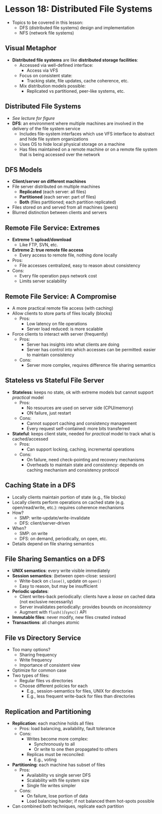 # Lesson 18: Distributed File Systems

- Topics to be covered in this lesson:
  - DFS (distributed file systems) design and implementation
  - NFS (network file systems)

## Visual Metaphor

- **Distributed file systems** are like **distributed storage facilities**:
  - Accessed via well-defined interface:
    - Access via VFS
  - Focus on consistent state:
    - Tracking state, file updates, cache coherence, etc.
  - Mix distribution models possible:
    - Replicated vs partitioned, peer-like systems, etc.

## Distributed File Systems

- _See lecture for figure_
- **DFS**: an environment where multiple machines are involved in the delivery of the file system service
  - Includes file-system interfaces which use VFS interface to abstract and hide file system organizations
  - Uses OS to hide local physical storage on a machine
  - Has files maintained on a remote machine or on a remote file system that is being accessed over the network

## DFS Models

- **Client/server on different machines**
- File server distributed on multiple machines
  - **Replicated** (each server: all files)
  - **Partitioned** (each server: part of files)
  - **Both** (files partitioned; each partition replicated)
- Files stored on and served from all machines (peers)
- Blurred distinction between clients and servers

## Remote File Service: Extremes

- **Extreme 1: upload/download**
  - Like FTP, SVN, etc.
- **Extreme 2: true remote file access**
  - Every access to remote file, nothing done locally
- Pros:
  - File accesses centralized, easy to reason about consistency
- Cons:
  - Every file operation pays network cost
  - Limits server scalability

## Remote File Service: A Compromise

- A more practical remote file access (with caching)
- Allow clients to store parts of files locally (blocks)
  - Pros:
    - Low latency on file operations
    - Server load reduced: is more scalable
- Force clients to interact with server (frequently)
  - Pros:
    - Server has insights into what clients are doing
    - Server has control into which accesses can be permitted: easier to maintain consistency
  - Cons:
    - Server more complex, requires difference file sharing semantics

## Stateless vs Stateful File Server

- **Stateless**: keeps no state, ok with extreme models but cannot support _practical_ model
  - Pros:
    - No resources are used on server side (CPU/memory)
    - ON failure, just restart
  - Cons:
    - Cannot support caching and consistency management
    - Every request self-contained: more bits transferred
- **Stateful**: keeps client state, needed for _practical_ model to track what is cached/accessed
  - Pros:
    - Can support locking, caching, incremental operations
  - Cons:
    - On failure, need check-pointing and recovery mechanisms
    - Overheads to maintain state and consistency: depends on caching mechanism and consistency protocol

## Caching State in a DFS

- Locally clients maintain portion of state (e.g., file blocks)
- Locally clients perform operations on cached state (e.g. open/read/write, etc.): requires coherence mechanisms
- How?
  - SMP: write-update/write-invalidate
  - DFS: client/server-driven
- When?
  - SMP: on write
  - DFS: on demand, periodically, on open, etc.
- Details depend on file sharing semantics

## File Sharing Semantics on a DFS

- **UNIX semantics**: every write visible immediately
- **Session semantics**: (between open-close: session)
  - Write-back on `close()`, update on `open()`
  - Easy to reason, but may be insufficient
- **Periodic updates**:
  - Client writes-back periodically: clients have a _lease_ on cached data (not exclusive necessarily)
  - Server invalidates periodically: provides bounds on _inconsistency_
  - Augment with `flush()`/`sync()` API
- **Immutable files**: never modify, new files created instead
- **Transactions**: all changes atomic

## File vs Directory Service

- Too many options?
  - Sharing frequency
  - Write frequency
  - Importance of consistent view
- Optimize for common case
- Two types of files:
  - Regular files vs directories
  - Choose different policies for each
    - E.g., session-semantics for files, UNIX for directories
    - E.g., less frequent write-back for files than directories

## Replication and Partitioning

- **Replication**: each machine holds all files
  - Pros: load balancing, availability, fault tolerance
  - Cons:
    - Writes become more complex:
      - Synchronously to all
      - Or write to one then propagated to others
    - Replicas must be reconciled:
      - E.g., voting
- **Partitioning**: each machine has subset of files
  - Pros:
    - Availability vs single server DFS
    - Scalability with file system size
    - Single file writes simpler
  - Cons:
    - On failure, lose portion of data
    - Load balancing harder; if not balanced them hot-spots possible
- Can combined both techniques, replicate each partition

